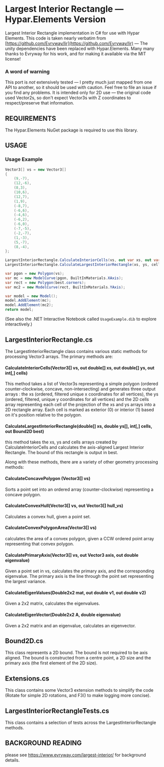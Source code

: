 # Largest Interior Rectangle — Hypar.Elements Version

Largest Interior Rectangle implementation in C# for use with Hypar Elements.
This code is taken nearly verbatim from [https://github.com/Evryway/lir](https://github.com/Evryway/lir) — The unity dependencies have been replaced with Hypar.Elements. Many many thanks to Evryway for his work, and for making it available via the MIT license! 

### A word of warning
This port is _not_ extensively tested — I pretty much just mapped from one API to another, so it should be used with caution. Feel free to file an issue if you find any problems. It is intended only for 2D use — the original code used Vector2s, so don't expect Vector3s with Z coordinates to respect/preserve that information.

## REQUIREMENTS

The Hypar.Elements NuGet package is required to use this library.
## USAGE

### Usage Example
```cs
Vector3[] vs = new Vector3[]
{
    (9,-7),
    (12,-6),
    (8,3),
    (10,6),
    (12,7),
    (1,9),
    (-8,7),
    (-6,6),
    (-4,6),
    (-6,2),
    (-6,0),
    (-7,-5),
    (-2,-7),
    (1,-3),
    (5,-7),
    (8,-4),
};

LargestInteriorRectangle.CalculateInteriorCells(vs, out var xs, out var ys, out int[,] cells);
LargestInteriorRectangle.CalculateLargestInteriorRectangle(xs, ys, cells, out var best);

var pgon = new Polygon(vs);
var mc = new ModelCurve(pgon, BuiltInMaterials.XAxis);
var rect = new Polygon(best.corners);
var mc2 = new ModelCurve(rect, BuiltInMaterials.YAxis);

var model = new Model();
model.AddElement(mc);
model.AddElement(mc2);
return model;
```
(See also the .NET Interactive Notebook called `UsageExample.dib` to explore interactively.)



## LargestInteriorRectangle.cs

The LargestInteriorRectangle class contains various static methods for processing Vector3 arrays.
The primary methods are:

#### CalculateInteriorCells(Vector3[] vs, out double[] xs, out double[] ys, out int[,] cells)

This method takes a list of Vector3s representing a simple polygon (ordered counter-clockwise, concave, non-intersecting) and
generates three output arrays : the xs (ordered, filtered unique x coordinates for all vertices), the ys
(ordered, filtered, unique y coordinates for all vertices) and the 2D cells array representing each cell of the
projection of the xs and ys arrays into a 2D rectangle array. Each cell is marked as exterior (0) or interior
(1) based on it's position relative to the polygon.

#### CalculateLargestInteriorRectangle(double[] xs, double ys[], int[,] cells, out Bound2D best)

this method takes the xs, ys and cells arrays created by CalculateInteriorCells and calculates
the axis-aligned Largest Interior Rectangle. The bound of this rectangle is output in best.

Along with these methods, there are a variety of other geometry processing methods:

#### CalculateConcavePolygon (Vector3[] vs)

Sorts a point set into an ordered array (counter-clockwise) representing a concave polygon.

#### CalculateConvexHull(Vector3[] vs, out Vector3[] hull_vs)

Calculates a convex hull, given a point set.

#### CalculateConvexPolygonArea(Vector3[] vs)

calculates the area of a convex polygon, given a CCW ordered point array representing that convex polygon.

#### CalculatePrimaryAxis(Vector3[] vs, out Vector3 axis, out double eigenvalue)

Given a point set in vs, calculates the primary axis, and the corresponding eigenvalue.
The primary axis is the line through the point set representing the largest variance.

#### CalculateEigenValues(Double2x2 mat, out double v1, out double v2)

Given a 2x2 matrix, calculates the eigenvalues.

#### CalculateEigenVector(Double2x2 A, double eigenvalue)

Given a 2x2 matrix and an eigenvalue, calculates an eigenvector.

## Bound2D.cs

This class represents a 2D bound. The bound is not required to be axis aligned. The bound is
constructed from a centre point, a 2D size and the primary axis (the first element of the 2D size).

## Extensions.cs

This class contains some Vector3 extension methods to simplify the code (Rotate for simple
2D rotations, and F3() to make logging more concise).

## LargestInteriorRectangleTests.cs

This class contains a selection of tests across the LargestInteriorRectangle methods.

## BACKGROUND READING

please see https://www.evryway.com/largest-interior/ for background details.

